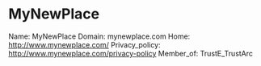 
# MyNewPlace

Name: MyNewPlace
Domain: mynewplace.com
Home: http://www.mynewplace.com/
Privacy_policy: http://www.mynewplace.com/privacy-policy
Member_of: TrustE_TrustArc
